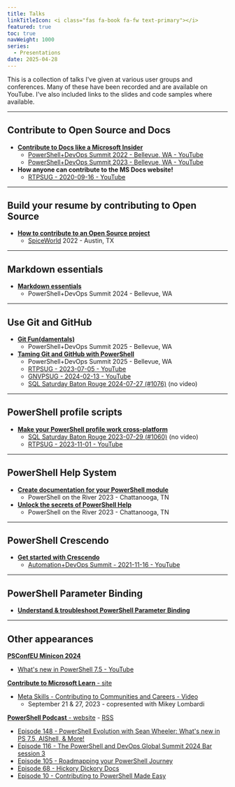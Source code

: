 ```yaml
---
title: Talks
linkTitleIcon: <i class="fas fa-book fa-fw text-primary"></i>
featured: true
toc: true
navWeight: 1000
series:
  - Presentations
date: 2025-04-28
---
```

<!-- markdownlint-disable MD041 MD033 -->

This is a collection of talks I've given at various user groups and conferences. Many of these have
been recorded and are available on <i class="fab fa-youtube"></i>YouTube. I've also included links
to the slides and code samples where available.

---

## Contribute to Open Source and Docs

- [**Contribute to Docs like a Microsoft Insider**][01]
  - [PowerShell+DevOps Summit 2022 - Bellevue, WA - <i class="fab fa-youtube"></i> YouTube][yt03]
  - [PowerShell+DevOps Summit 2023 - Bellevue, WA - <i class="fab fa-youtube"></i> YouTube][yt07]
- **How anyone can contribute to the MS Docs website!**
  - [RTPSUG - 2020-09-16 - <i class="fab fa-youtube"></i> YouTube][yt01]

---

## Build your resume by contributing to Open Source

- [**How to contribute to an Open Source project**][02]
  - [SpiceWorld][spice] 2022 - Austin, TX

---

## Markdown essentials

- [**Markdown essentials**][03]
  - PowerShell+DevOps Summit 2024 - Bellevue, WA

---

## Use Git and GitHub

- [**Git Fun(damentals)**][09]
  - PowerShell+DevOps Summit 2025 - Bellevue, WA
- [**Taming Git and GitHub with PowerShell**][04]
  - PowerShell+DevOps Summit 2025 - Bellevue, WA
  - [RTPSUG - 2023-07-05 - <i class="fab fa-youtube"></i> YouTube][yt02]
  - [GNVPSUG - 2024-02-13 - <i class="fab fa-youtube"></i> YouTube][yt06]
  - [SQL Saturday Baton Rouge 2024-07-27 (#1076)][sql1076] (no video)

---

## PowerShell profile scripts

- [**Make your PowerShell profile work cross-platform**][05]
  - [SQL Saturday Baton Rouge 2023-07-29 (#1060)][sql1060] (no video)
  - [RTPSUG - 2023-11-01 - <i class="fab fa-youtube"></i> YouTube][yt05]

---

## PowerShell Help System

- [**Create documentation for your PowerShell module**][howdocs]
  - PowerShell on the River 2023 - Chattanooga, TN
- [**Unlock the secrets of PowerShell Help**][06]
  - PowerShell on the River 2023 - Chattanooga, TN

---

## PowerShell Crescendo

- [**Get started with Crescendo**][07]
  - [Automation+DevOps Summit - 2021-11-16 - <i class="fab fa-youtube"></i> YouTube][yt04]

---

## PowerShell Parameter Binding

- [**Understand & troubleshoot PowerShell Parameter Binding**][08]

---

## Other appearances

[**PSConfEU Minicon 2024**][eu-2407]

- [What's new in PowerShell 7.5 - <i class="fab fa-youtube"></i> YouTube][yt08]

[**Contribute to Microsoft Learn** - site][contrib]

- [Meta Skills - Contributing to Communities and Careers - <i class="fa-solid fa-play"></i> Video][metaskills]
  -	September 21 & 27, 2023 - copresented with Mikey Lombardi

[**PowerShell Podcast** - website][pspod] - [RSS][pspodfeed]

- [Episode 148 - PowerShell Evolution with Sean Wheeler: What's new in PS 7.5, AIShell, & More!][pspod148]
- [Episode 116 - The PowerShell and DevOps Global Summit 2024 Bar session 3][pspod116]
- [Episode 105 - Roadmapping your PowerShell Journey][pspod105]
- [Episode 68 - Hickory Dickory Docs][pspod068]
- [Episode 10 - Contributing to PowerShell Made Easy][pspod010]

<!-- link references -->
[01]: ./01-contributedocs/ "Contribute to Docs"
[02]: ./02-opensource/ "Open Source"
[03]: ./03-markdown/ "Markdown"
[04]: ./04-github/ "GitHub workflow"
[05]: ./05-psprofiles/ "Cross-platform profile"
[06]: ./06-pshelp/ "PowerShell Help"
[07]: ./07-crescendo/ "Crescendo"
[08]: ./08-binding/ "Parameter Binding"
[09]: ./09-git-fundamentals/ "Git Fun(damentals)"

[metaskills]: https://learn-video.azurefd.net/vod/player?id=afb384b7-fd83-474d-a3f2-23dfacc127cf "Meta Skills - Contributing to Communities and Careers"
[contrib]: https://learn.microsoft.com/contribute/ "Microsoft Learn Contributor Community Series"
[howdocs]: https://mikefrobbins.github.io/psdocs-how-to "How to create documentation for your PowerShell module"

[pspod]: https://powershellpodcast.podbean.com/ "PowerShell Podcast website"
[pspodfeed]: https://feed.podbean.com/powershellpodcast/feed.xml "PowerShell Podcast feed"
[pspod010]: https://powershellpodcast.podbean.com/e/contributing-to-powershell-made-easy-with-sean-wheeler/ "Episode 10"
[pspod068]: https://powershellpodcast.podbean.com/e/hickory-dickory-docs/ "Episode 68"
[pspod105]: https://powershellpodcast.podbean.com/e/roadmapping-your-powershell-journey-with-sean-wheeler/ "Episode 105"
[pspod116]: https://powershellpodcast.podbean.com/e/the-powershell-and-devops-global-summit-2024-bar-session-3/ "Episode 116"
[pspod148]: https://powershellpodcast.podbean.com/e/powershell-evolution-with-sean-wheeler-whats-new-in-ps-75-aishell-more/ "Episode 148"

[spice]: https://www.spiceworks.com/spiceworld/ "SpiceWorld"
[sql1060]: https://sqlsaturday.com/2023-07-29-sqlsaturday1060/ "SQL Saturday Baton Rouge 2023 (#1060)"
[sql1076]: https://sqlsaturday.com/2024-07-27-sqlsaturday1076/ "SQL Saturday Baton Rouge 2024 (#1076)"
[eu-2407]: https://psconf.eu/recordings/minicon-2024/ "PSConfEU Minicon 2024"

[yt01]: https://www.youtube.com/watch?v=0_DEB61YOMc "How anyone can contribute to the MS Docs website!"
[yt02]: https://www.youtube.com/watch?v=5TPR66fFrsQ "Taming Git and GitHub with PowerShell"
[yt03]: https://www.youtube.com/watch?v=9-_VPIu6zLw "Contribute to Docs like a Microsoft Insider"
[yt04]: https://www.youtube.com/watch?v=acynivRDg7g "Get started with Crescendo"
[yt05]: https://www.youtube.com/watch?v=sajRAA9dkEY "Make your PowerShell profile work cross-platform"
[yt06]: https://www.youtube.com/watch?v=SuNCSbDzaow "Taming Git and GitHub with PowerShell"
[yt07]: https://www.youtube.com/watch?v=ZQODV8krq1Q "Contribute to Docs like a Microsoft Insider"
[yt08]: https://www.youtube.com/watch?v=MxbLovkvOC0 "What's new in PowerShell 7.5"
